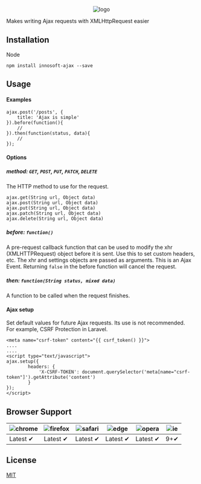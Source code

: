 <p align="center">
  <img src="https://cloud.githubusercontent.com/assets/7092420/24218424/e3ffebcc-0f75-11e7-886f-6b3ed1929849.png" alt="logo">
</p>

Makes writing Ajax requests with XMLHttpRequest easier

## Installation
Node

    npm install innosoft-ajax --save

## Usage
#### Examples

    ajax.post('/posts', {
        title: 'Ajax is simple'
    }).before(function(){
        //
    }).then(function(status, data){
        //
    });

#### Options
##### method: `GET`, `POST`, `PUT`, `PATCH`, `DELETE`
The HTTP method to use for the request.

    ajax.get(String url, Object data)
    ajax.post(String url, Object data)
    ajax.put(String url, Object data)
    ajax.patch(String url, Object data)
    ajax.delete(String url, Object data)

##### before: `function()`
A pre-request callback function that can be used to modify the xhr (XMLHTTPRequest) object before it is sent. Use this to set custom headers, etc. The xhr and settings objects are passed as arguments. This is an Ajax Event. Returning `false` in the before function will cancel the request.
##### then: `function(String status, mixed data)`
A function to be called when the request finishes.
#### Ajax setup
Set default values for future Ajax requests. Its use is not recommended.<br>
For example, CSRF Protection in Laravel.

    <meta name="csrf-token" content="{{ csrf_token() }}">
    ....
    ....
    <script type="text/javascript">
	ajax.setup({
            headers: {
                'X-CSRF-TOKEN': document.querySelector('meta[name="csrf-token"]').getAttribute('content')
            }
	});
    </script>

## Browser Support
![chrome](https://cloud.githubusercontent.com/assets/7092420/24220167/e269228c-0f7b-11e7-97ca-ffb3e92134ed.jpg)|![firefox](https://cloud.githubusercontent.com/assets/7092420/24220162/e263c6a2-0f7b-11e7-90b0-7b84048b55c6.jpg)|![safari](https://cloud.githubusercontent.com/assets/7092420/24220166/e267f380-0f7b-11e7-884b-1516507948f2.jpg)|![edge](https://cloud.githubusercontent.com/assets/7092420/24220165/e2653d0c-0f7b-11e7-8ff8-fee09ab30a72.jpg)|![opera](https://cloud.githubusercontent.com/assets/7092420/24220164/e2641288-0f7b-11e7-9a3a-59fd105b267f.jpg)|![ie](https://cloud.githubusercontent.com/assets/7092420/24220163/e263d156-0f7b-11e7-8c89-7dd480fd98fb.jpg)
-------- |---------|---------|---------|---------|---------
Latest ✔ |Latest ✔ |Latest ✔ |Latest ✔ |Latest ✔ |9+✔ 
## License
[MIT](http://opensource.org/licenses/MIT)
